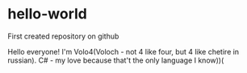# hello-world
First created repository on github

Hello everyone! 
I'm Volo4(Voloch - not 4 like four, but 4 like chetire in russian). C# - my love because that't the only language I know))(
